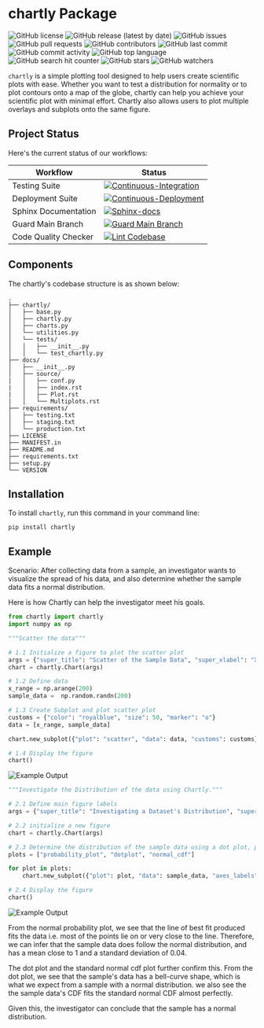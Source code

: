 # chartly Package

![GitHub license](https://img.shields.io/github/license/ec-intl/chartly)
![GitHub release (latest by date)](https://img.shields.io/github/v/release/ec-intl/chartly)
![GitHub issues](https://img.shields.io/github/issues/ec-intl/chartly)
![GitHub pull requests](https://img.shields.io/github/issues-pr/ec-intl/chartly)
![GitHub contributors](https://img.shields.io/github/contributors/ec-intl/chartly)
![GitHub last commit](https://img.shields.io/github/last-commit/ec-intl/chartly)
![GitHub commit activity](https://img.shields.io/github/commit-activity/m/ec-intl/chartly)
![GitHub top language](https://img.shields.io/github/languages/top/ec-intl/chartly)
![GitHub search hit counter](https://img.shields.io/github/search/ec-intl/chartly/chartly)
![GitHub stars](https://img.shields.io/github/stars/ec-intl/chartly)
![GitHub watchers](https://img.shields.io/github/watchers/ec-intl/chartly)

`chartly` is a simple plotting tool designed to help users create scientific plots with ease. Whether you want to test a distribution for normality or to plot contours onto a map of the globe, chartly can help you achieve your scientific plot with minimal effort. Chartly also allows users to plot multiple overlays and subplots onto the same figure.

## Project Status

Here's the current status of our workflows:

| Workflow                | Status |
|-------------------------|--------|
| Testing Suite  | [![Continuous-Integration](https://github.com/ec-intl/chartly/actions/workflows/ci.yml/badge.svg)](https://github.com/ec-intl/chartly/actions/workflows/ci.yml) |
| Deployment Suite | [![Continuous-Deployment](https://github.com/ec-intl/chartly/actions/workflows/cd.yml/badge.svg)](https://github.com/ec-intl/chartly/actions/workflows/cd.yml)|
| Sphinx Documentation           | [![Sphinx-docs](https://github.com/ec-intl/chartly/actions/workflows/docs.yml/badge.svg)](https://github.com/ec-intl/chartly/actions/workflows/docs.yml) |
| Guard Main Branch       | [![Guard Main Branch](https://github.com/ec-intl/chartly/actions/workflows/guard.yml/badge.svg)](https://github.com/ec-intl/chartly/actions/workflows/guard.yml) |
| Code Quality Checker    | [![Lint Codebase](https://github.com/ec-intl/chartly/actions/workflows/super-linter.yml/badge.svg)](https://github.com/ec-intl/chartly/actions/workflows/super-linter.yml) |

## Components

The chartly's codebase structure is as shown below:

```plaintext
.
├── chartly/
│   ├── base.py
│   ├── chartly.py
│   ├── charts.py
│   └── utilities.py
│   └── tests/
│   │   ├── __init__.py
│   │   └── test_chartly.py
├── docs/
│   ├── __init__.py
│   ├── source/
|   │   ├── conf.py
|   │   ├── index.rst
|   │   ├── Plot.rst
|   │   └── Multiplots.rst
├── requirements/
│   ├── testing.txt
│   ├── staging.txt
│   └── production.txt
├── LICENSE
├── MANIFEST.in
├── README.md
├── requirements.txt
├── setup.py
└── VERSION
```

## Installation

To install `chartly`, run this command in your command line:

```shell
pip install chartly
```

## Example

Scenario: After collecting data from a sample, an investigator wants to visualize the spread of his data, and also determine
whether the sample data fits a normal distribution.

Here is how Chartly can help the investigator meet his goals.

```python
from chartly import chartly
import numpy as np

"""Scatter the data"""

# 1.1 Initialize a figure to plot the scatter plot
args = {"super_title": "Scatter of the Sample Data", "super_xlabel": "X", "super_ylabel": "Y"}
chart = chartly.Chart(args)

# 1.2 Define data
x_range = np.arange(200)
sample_data =  np.random.randn(200)

# 1.3 Create Subplot and plot scatter plot
customs = {"color": "royalblue", "size": 50, "marker": "o"}
data = [x_range, sample_data]

chart.new_subplot({"plot": "scatter", "data": data, "customs": customs})

# 1.4 Display the figure
chart()
```

![Example Output](https://chartly.s3.amazonaws.com/static/img/readme_scatter_eg.jpg)


```python
"""Investigate the Distribution of the data using Chartly."""

# 2.1 Define main figure labels
args = {"super_title": "Investigating a Dataset's Distribution", "super_xlabel": "X", "super_ylabel": "Y", "share_axes": False}

# 2.2 initialize a new figure
chart = chartly.Chart(args)

# 2.3 Determine the distribution of the sample data using a dot plot, probability plot and a normal cdf plot.
plots = ["probability_plot", "dotplot", "normal_cdf"]

for plot in plots:
    chart.new_subplot({"plot": plot, "data": sample_data, "axes_labels": {"title": plot}})

# 2.4 Display the figure
chart()
```

![Example Output](https://chartly.s3.amazonaws.com/static/img/readme_eg.jpg)


From the normal probability plot, we see that the line of best fit produced fits the data i.e. most of the points lie on or very close to the line. Therefore, we can infer that the sample data does follow the normal distribution, and has a mean close to 1 and a standard deviation of 0.04. 

The dot plot and the standard normal cdf plot further confirm this. From the dot plot, we see that the sample's data has a bell-curve shape, which is what we expect from a sample with a normal distribution. we also see the the sample data's CDF fits the standard normal CDF almost perfectly.

Given this, the investigator can conclude that the sample has a normal distribution.
